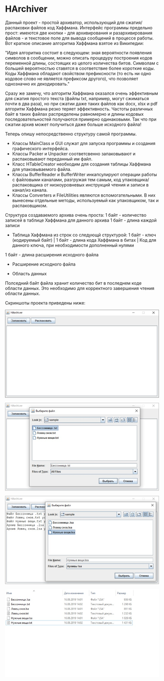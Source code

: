 # HArchiver

Данный проект - простой архиватор, использующий для сжатия/распаковки файлов код Хаффмана. Интерфейс программы предельно прост: имеются две кнопки - для архивирования и разархивирования файлов - и текстовое поле для вывода сообщений в процессе работы.
Вот краткое описание алгоритма Хаффмана взятое из Википедии:

"Идея алгоритма состоит в следующем: зная вероятности появления символов в сообщении, можно описать процедуру построения кодов переменной длины, состоящих из целого количества битов. Символам с большей вероятностью ставятся в соответствие более короткие коды. Коды Хаффмана обладают свойством префиксности (то есть ни одно кодовое слово не является префиксом другого), что позволяет однозначно их декодировать."

Сразу же замечу, что алгоритм Хаффмана оказался очень эффективным для сжатия простого текста (файлы txt, например, могут сжиматься почти в два раза), но при сжатии даже таких файлов как docx, xlsx и pdf алгоритм Хаффмана резко теряет эффективность. Частоты различных байт в таких файлах распределены равномерно и длины кодовых последовательностей получаются примерно одинаковыми. Так что при сжатии архив может получиться даже больше исходного файла!

Теперь опишу непосредственно структуру самой программы.
- Классы MainClass и GUI служат для запуска программы и создания графического интерфейса. 
- Классы Packer и Unpacker соответсвенно запаковывают и распаковывают переданный им файл.
- Класс HTableCreator необходим для создания таблицы Хаффмана для упаковываемого файла.
- Классы BufferReader и BufferWriter инкапсулируют операции работы с файловыми каналами, разгружая тем самым, код упаковщика/распаковщика   от низкоуровневых инструкций чтения и записи в канал/из канала.
- Классы Converters и FileUtilities являются вспомогательными. В них вынесены отдельные методы, используемый как упаковщиком, так и         распаковщиком.

Структура создаваемого архива очень проста:
1 байт - количество записей в таблице Хаффмана для данного архива
1 байт - длина каждой записи
- Таблица Хаффмана из строк со следующй структурой:
  1 байт - ключ (кодируемый байт) | 1 байт - длина кода Хаффмана в битах | Код для данного ключа, при необходимости дополненный нулями

1 байт - длина расширения исходного файла
- Расширение исходного файла

- Область данных

Полседний байт файла хранит количество бит в последнем коде области данных. Это необходимо для корректного завершения чтения области данных.

Скриншоты проекта приведены ниже:

![screenshot](screen1.jpg)

![screenshot](screen2.jpg)

![screenshot](screen3.jpg)

![screenshot](screen4.jpg)
